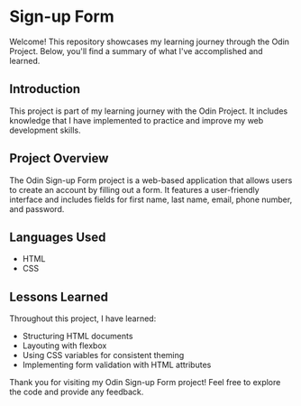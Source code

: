 # Sign-up Form
Welcome! This repository showcases my learning journey through the Odin Project. Below, you'll find a summary of what I've accomplished and learned.

## Introduction
This project is part of my learning journey with the Odin Project. It includes knowledge that I have implemented to practice and improve my web development skills.

## Project Overview
The Odin Sign-up Form project is a web-based application that allows users to create an account by filling out a form. It features a user-friendly interface and includes fields for first name, last name, email, phone number, and password.

## Languages Used
- HTML
- CSS

## Lessons Learned
Throughout this project, I have learned:
- Structuring HTML documents
- Layouting with flexbox
- Using CSS variables for consistent theming
- Implementing form validation with HTML attributes

Thank you for visiting my Odin Sign-up Form project! Feel free to explore the code and provide any feedback.